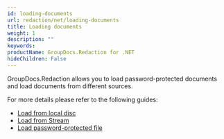 ```yaml
---
id: loading-documents
url: redaction/net/loading-documents
title: Loading documents
weight: 1
description: ""
keywords: 
productName: GroupDocs.Redaction for .NET
hideChildren: False
---
```

GroupDocs.Redaction allows you to load password-protected documents and load documents from different sources.

For more details please refer to the following guides:

*   [Load from local disc](https://wiki.lisbon.dynabic.com/display/redaction/Load+from+local+disc)
*   [Load from Stream](https://wiki.lisbon.dynabic.com/display/redaction/Load+from+Stream)
*   [Load password-protected file](https://wiki.lisbon.dynabic.com/display/redaction/Load+password-protected+file)
